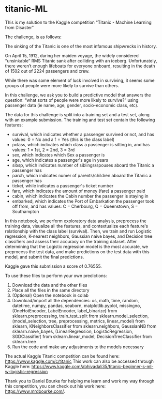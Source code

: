 # titanic-ML
This is my solution to the Kaggle competition "Titanic - Machine Learning from Disaster"

The challenge, is as follows:

The sinking of the Titanic is one of the most infamous shipwrecks in history.

On April 15, 1912, during her maiden voyage, the widely considered “unsinkable” RMS Titanic sank after colliding with an iceberg. Unfortunately, there weren’t enough lifeboats for everyone onboard, resulting in the death of 1502 out of 2224 passengers and crew.

While there was some element of luck involved in surviving, it seems some groups of people were more likely to survive than others.

In this challenge, we ask you to build a predictive model that answers the question: “what sorts of people were more likely to survive?” using passenger data (ie name, age, gender, socio-economic class, etc).

The data for this challenge is split into a training set and a test set, along with an example submission. The training and test set contain the following features:

- survival, which indicates whether a passenger survived or not, and has values:	0 = No and a 1 = Yes (this is the class label)
- pclass, which indicates which class a passenger is sitting in, and has values:	1 = 1st, 2 = 2nd, 3 = 3rd
- sex, which indicates which Sex a passenger is
- age, which indicates a passenger's age in years
- sibsp, which indicates number of siblings/spouses aboard the Titanic a passenger has
- parch, which indicates numer of parents/children aboard the Titanic a passenger has
- ticket, while indicates a passenger's ticket number
- fare, which indicates the amount of money (fare) a passenger paid
- cabin, which indicates the Cabin number the passenger is staying in
- embarked, which indicates the	Port of Embarkation the passenger took off from, and has values:	C = Cherbourg, Q = Queenstown, S = Southampton

In this notebook, we perform exploratory data analysis, preprocess the training data, visualize all the features, and contextualize each feature's relationship with the class label (survival). Then, we train and run Logistic regression, K-nearest neighbors, Gaussian naive bayes, and Decision tree classifiers and assess their accuracy on the training dataset. After determining that the Logistic regression model is the most accurate, we preprocess the test data, and make predictions on the test data with this model, and submit the final predictions. 

Kaggle gave this submission a score of 0.76555. 

To use these files to perform your own predictions:
1. Download the data and the other files
2. Place all the files in the same directory
3. (Optional) Open the notebook in colab
4. Download/import all the dependencies: os, math, time, random, datetime, numpy, pandas, seaborn, matplotlib.pyplot, missingno, (OneHotEncoder, LabelEncoder, label_binarize) from sklearn.preprocessing, train_test_split from sklearn.model_selection, (model_selection, tree, preprocessing, metrics, linear_model) from sklearn, KNeighborsClassifier from sklearn.neighbors, GaussianNB from sklearn.naive_bayes, (LinearRegression, LogisticRegression, SGDClassifier) from sklearn.linear_model, DecisionTreeClassifier from sklearn.tree 
5. Run the code and make any adjustments to the models necessary

The actual Kaggle Titanic competition can be found here: https://www.kaggle.com/c/titanic
This work can also be accessed through Kaggle here: https://www.kaggle.com/abhivadali35/titanic-beginner-s-ml-w-logistic-regression

Thank you to Daniel Bourke for helping me learn and work my way through this competition, you can check out his work here: https://www.mrdbourke.com/. 
